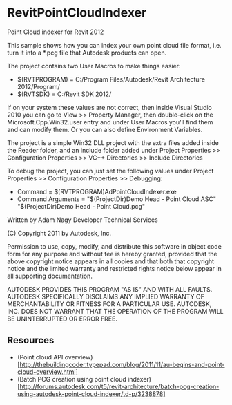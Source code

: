 RevitPointCloudIndexer
======================

Point Cloud indexer for Revit 2012

This sample shows how you can index your own point cloud file format, 
i.e. turn it into a *.pcg file that Autodesk products can open.

The project contains two User Macros to make things easier:

* $(RVTPROGRAM) = C:/Program Files/Autodesk/Revit Architecture 2012/Program/ 
* $(RVTSDK) = C:/Revit SDK 2012/

If on your system these values are not correct, then inside Visual Studio 2010 you 
can go to View >> Property Manager, then double-click on the Microsoft.Cpp.Win32.user entry
and under User Macros you'll find them and can modify them. 
Or you can also define Environment Variables.  

The project is a simple Win32 DLL project with the extra files added inside the Reader folder,
and an include folder added under 
Project Properties >> Configuration Properties >> VC++ Directories >> Include Directories 

To debug the project, you can just set the following values under 
Project Properties >> Configuration Properties >> Debugging: 

* Command = $(RVTPROGRAM)AdPointCloudIndexer.exe
* Command Arguments = "$(ProjectDir)Demo Head - Point Cloud.ASC" "$(ProjectDir)Demo Head - Point Cloud.pcg"

Written by Adam Nagy
Developer Technical Services 

(C) Copyright 2011 by Autodesk, Inc. 

Permission to use, copy, modify, and distribute this software in
object code form for any purpose and without fee is hereby granted, 
provided that the above copyright notice appears in all copies and 
that both that copyright notice and the limited warranty and
restricted rights notice below appear in all supporting 
documentation.

AUTODESK PROVIDES THIS PROGRAM "AS IS" AND WITH ALL FAULTS. 
AUTODESK SPECIFICALLY DISCLAIMS ANY IMPLIED WARRANTY OF
MERCHANTABILITY OR FITNESS FOR A PARTICULAR USE.  AUTODESK, INC. 
DOES NOT WARRANT THAT THE OPERATION OF THE PROGRAM WILL BE
UNINTERRUPTED OR ERROR FREE.


Resources
---------

- (Point cloud API overview)[http://thebuildingcoder.typepad.com/blog/2011/11/au-begins-and-point-cloud-overview.html]
- (Batch PCG creation using point cloud indexer)[http://forums.autodesk.com/t5/revit-architecture/batch-pcg-creation-using-autodesk-point-cloud-indexer/td-p/3238878]
